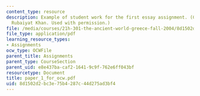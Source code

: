 ```yaml
---
content_type: resource
description: Example of student work for the first essay assignment. (Courtesy of
  Rubaiyat Khan. Used with permission.)
file: /media/courses/21h-301-the-ancient-world-greece-fall-2004/8d1502d2bc3e75b4287c44d275ad3bf4_paper_1_for_ocw.pdf
file_type: application/pdf
learning_resource_types:
- Assignments
ocw_type: OCWFile
parent_title: Assignments
parent_type: CourseSection
parent_uid: e8e437ba-caf2-1641-9c9f-762e6ff043bf
resourcetype: Document
title: paper_1_for_ocw.pdf
uid: 8d1502d2-bc3e-75b4-287c-44d275ad3bf4
---
```

